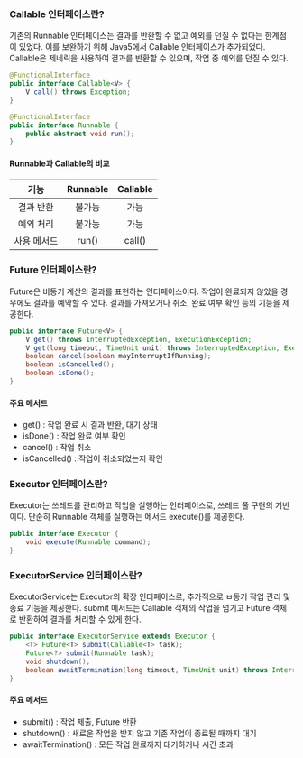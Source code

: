 ### Callable 인터페이스란?

기존의 Runnable 인터페이스는 결과를 반환할 수 없고 예외를 던질 수 없다는 한계점이 있었다. 이를 보완하기 위해 Java5에서 Callable 인터페이스가 추가되었다. Callable은 제네릭을 사용하여 결과를 반환할 수 있으며, 작업 중 예외를 던질 수 있다.

```java
@FunctionalInterface
public interface Callable<V> {
    V call() throws Exception;
}

@FunctionalInterface
public interface Runnable {
    public abstract void run();
}
```

#### Runnable과 Callable의 비교

|    기능     | Runnable | Callable |
| :---------: | :------: | :------: |
|  결과 반환  |  불가능  |   가능   |
|  예외 처리  |  불가능  |   가능   |
| 사용 메서드 |  run()   |  call()  |

### Future 인터페이스란?

Future은 비동기 계산의 결과를 표현하는 인터페이스이다. 작업이 완료되지 않았을 경우에도 결과를 예약할 수 있다. 결과를 가져오거나 취소, 완료 여부 확인 등의 기능을 제공한다.

```java
public interface Future<V> {
    V get() throws InterruptedException, ExecutionException;
    V get(long timeout, TimeUnit unit) throws InterruptedException, ExecutionException, TimeoutException;
    boolean cancel(boolean mayInterruptIfRunning);
    boolean isCancelled();
    boolean isDone();
}
```

#### 주요 메서드

- get() : 작업 완료 시 결과 반환, 대기 상태
- isDone() : 작업 완료 여부 확인
- cancel() : 작업 취소
- isCancelled() : 작업이 취소되었는지 확인

### Executor 인터페이스란?

Executor는 쓰레드를 관리하고 작업을 실행하는 인터페이스로, 쓰레드 풀 구현의 기반이다. 단순히 Runnable 객체를 실행하는 메서드 execute()를 제공한다.

```java
public interface Executor {
    void execute(Runnable command);
}
```

### ExecutorService 인터페이스란?

ExecutorService는 Executor의 확장 인터페이스로, 추가적으로 ㅂ동기 작업 관리 및 종료 기능을 제공한다. submit 메서드는 Callable 객체의 작업을 넘기고 Future 객체로 반환하여 결과를 처리할 수 있게 한다.

```java
public interface ExecutorService extends Executor {
    <T> Future<T> submit(Callable<T> task);
    Future<?> submit(Runnable task);
    void shutdown();
    boolean awaitTermination(long timeout, TimeUnit unit) throws InterruptedException;
}
```

#### 주요 메서드

- submit() : 작업 제출, Future 반환
- shutdown() : 새로운 작업을 받지 않고 기존 작업이 종료될 때까지 대기
- awaitTermination() : 모든 작업 완료까지 대기하거나 시간 초과
